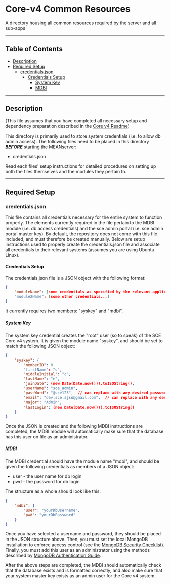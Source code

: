 # Core-v4 Common Resources
A directory housing all common resources required by the server and all sub-apps

---

## Table of Contents
- [Description](#description)
- [Required Setup](#requiredsetup)
  - [credentials.json](#credentialsjson)
    - [Credentials Setup](#credentials-setup)
      - [System Key](#system-key)
      - [MDBI](#mdbi)

---

## Description

(This file assumes that you have completed all necessary setup and dependency preparation described in the [Core v4 Readme](../../README.md))

This directory is primarily used to store system credentials (i.e. to allow db admin access). The following files need to be placed in this directory _**BEFORE**_ starting the MEANserver:

  - credentials.json

Read each files' setup instructions for detailed procedures on setting up both the files themselves and the modules they pertain to.

---

## Required Setup

### credentials.json

This file contains all credentials necessary for the entire system to function properly. The elements currently required in the file pertain to the MDBI module (i.e. db access credentials) and the sce admin portal (i.e. sce admin portal master key). By default, the repository does not come with this file included, and must therefore be created manually. Below are setup instructions used to properly create the credentials.json file and associate all credentials to their relevant systems (assumes you are using Ubuntu Linux).

#### Credentials Setup

The credentials.json file is a JSON object with the following format:

```json
{
	"moduleName": [some credentials as specified by the relevant application]
	"module2Name": [some other credentials...]
}
```

It currently requires two members: "syskey" and "mdbi".

##### System Key

The system key credential creates the "root" user (so to speak) of the SCE Core v4 system. It is given the module name "syskey", and should be set to match the following JSON object:

```json
{
	"syskey": {
		"memberID": 0
		"firstName": "s",
		"middleInitial": "c",
		"lastName": "e",
		"joinDate": (new Date(Date.now())).toISOString(),
		"userName": "sce_admin",
		"passWord": "@sce123",	// can replace with any desired password
		"email": "dev.sce.sjsu@gmail.com",	// can replace with any desired email
		"major": "Admin",
		"lastLogin": (new Date(Date.now())).toISOString()
	}
}
```

Once the JSON is created and the following MDBI instructions are completed, the MDBI module will automatically make sure that the database has this user on file as an administrator.

##### MDBI

The MDBI credential should have the module name "mdbi", and should be given the following credentials as members of a JSON object:

  - user - the user name for db login
  - pwd - the password for db login

The structure as a whole should look like this:

```json
{
	"mdbi": {
		"user": "yourDbUsername",
		"pwd": "yourDbPassword"
	}
}
```

Once you have selected a username and password, they should be placed in the JSON structure above. Then, you must set the local MongoDB installation to enforce access control (see the [MongoDB Security Checklist](https://docs.mongodb.com/manual/administration/security-checklist/#enable-access-control-and-enforce-authentication)). Finally, you must add this user as an administrator using the methods described by [MongoDB Authentication Guide](https://docs.mongodb.com/manual/tutorial/enable-authentication/).

After the above steps are completed, the MDBI should automatically check that the database exists and is formatted correctly, and also make sure that your system master key exists as an admin user for the Core v4 system.